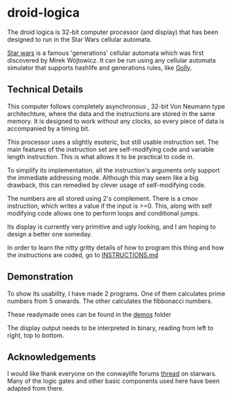 # droid-logica
The droid logica is 32-bit computer processor (and display) that has been designed to run in the Star Wars cellular automata.

[Star wars](https://conwaylife.com/wiki/OCA:Star_Wars) is a famous 'generations' cellular automata which was first discovered by Mirek Wójtowicz. It can be run using any cellular automata simulator that supports hashlife and generations rules, like [Golly](https://golly.sourceforge.io).

## Technical Details

This computer follows completely asynchronous , 32-bit Von Neumann type architechture, where the data and the instructions are stored in the same memory. It is designed to work without any clocks, so every piece of data is accompanied by a timing bit. 

This processor uses a slightly esoteric, but still usable instruction set. The main features of the instruction set are self-modifying code and variable length instruction. This is what allows it to be practical to code in.

 To simplify its implementation, all the instruction's arguments only support the immediate addressing mode. Although this may seem like a big drawback, this can remedied by clever usage of self-modifying code.

 The numbers are all stored using 2's complement. There is a cmov instruction, which writes a value if the input is >=0. This, along with self modifying code allows one to perform loops and conditional jumps.

Its display is currently very primitive and ugly looking, and I am hoping to design a better one someday.

In order to learn the nitty gritty details of how to program this thing and how the instructions are coded, go to  [INSTRUCTIONS.md](INSTRUCTIONS.md)

## Demonstration

To show its usability, I have made 2 programs. One of them calculates prime numbers from 5 onwards.
The other calculates the fibbonacci numbers.

These readymade ones can be found in the [demos](demos)  folder

The display output needs to be interpreted in binary, reading from left to right, top to bottom.

## Acknowledgements

I would like thank everyone on the conwaylife forums [thread](https://conwaylife.com/forums/viewtopic.php?t=507) on starwars. Many of the logic gates and other basic components used here have been adapted from there.